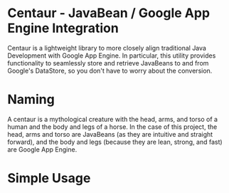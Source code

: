 Centaur - JavaBean / Google App Engine Integration
=======

Centaur is a lightweight library to more closely align traditional Java Development with Google App Engine.  In particular, this utility provides functionality to seamlessly store and retrieve JavaBeans to and from Google's DataStore, so you don't have to worry about the conversion.


Naming
=======

A centaur is a mythological creature with the head, arms, and torso of a human and the body and legs of a horse.  In the case of this project, the head, arms and torso are JavaBeans (as they are intuitive and straight forward), and the body and legs (because they are lean, strong, and fast) are Google App Engine.
 

Simple Usage
=======
